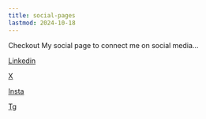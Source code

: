 ```yaml
---
title: social-pages
lastmod: 2024-10-18
---
```


Checkout My social page to connect me on social media...

[Linkedin](https://www.linkedin.com/in/sum0ne/)

[X](https://x.com/sumo9e/)

[Insta](https://instagram.com/echosumit)

[Tg](https://t.me/sumonelove/)
